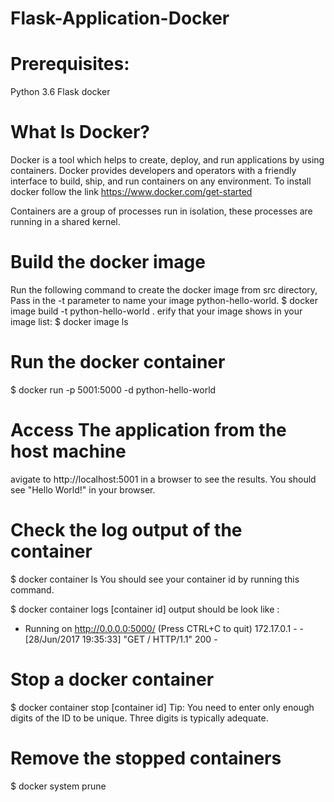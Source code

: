 # Flask-Application-Docker
# Prerequisites:

Python 3.6
Flask
docker

# What Is Docker?

Docker is a tool which helps to create, deploy, and run applications by using containers. Docker provides developers and operators with a friendly interface to build, ship, and run containers on any environment. To install docker follow the link https://www.docker.com/get-started

Containers are a group of processes run in isolation, these processes are running in a shared kernel.

# Build the docker image

Run the following command to create the docker image from src directory, Pass in the -t parameter to name your image python-hello-world.
$ docker image build -t python-hello-world .
erify that your image shows in your image list:
$ docker image ls

# Run the docker container

$ docker run -p 5001:5000 -d python-hello-world

 # Access The application from the host machine
 
 avigate to http://localhost:5001 in a browser to see the results.
You should see "Hello World!" in your browser.


# Check the log output of the container

$ docker container ls
You should see your container id by running this command.


$ docker container logs [container id]
output should be look like : 
* Running on http://0.0.0.0:5000/ (Press CTRL+C to quit)
172.17.0.1 - - [28/Jun/2017 19:35:33] "GET / HTTP/1.1" 200 -

# Stop a docker container

$ docker container stop [container id]
Tip: You need to enter only enough digits of the ID to be unique. Three digits is typically adequate.

# Remove the stopped containers

$ docker system prune
